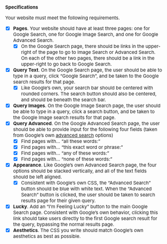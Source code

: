 <style>
    * {
        font-size: 15px;
    }
</style>
#   Specifications

Your website must meet the following requirements.

-   [x] **Pages**. Your website should have at least three pages: one for Google Search, one for Google Image Search, and one for Google Advanced Search.
    -   [x]   On the Google Search page, there should be links in the upper-right of the page to go to Image Search or Advanced Search. On each of the other two pages, there should be a link in the upper-right to go back to Google Search.
-   [x] **Query Text**. On the Google Search page, the user should be able to type in a query, click “Google Search”, and be taken to the Google search results for that page.
    -   [x]   Like Google’s own, your search bar should be centered with rounded corners. The search button should also be centered, and should be beneath the search bar.
-   [x] **Query Images**. On the Google Image Search page, the user should be able to type in a query, click a search button, and be taken to the Google Image search results for that page.
-   [x] **Query Advanced**. On the Google Advanced Search page, the user should be able to provide input for the following four fields (taken from Google’s own [advanced search](https://www.google.com/advanced_search) options)
    -   [x]   Find pages with… “all these words:”
    -   [x]   Find pages with… “this exact word or phrase:”
    -   [x]   Find pages with… “any of these words:”
    -   [x]   Find pages with… “none of these words:”
-   [x]   **Appearance**. Like Google’s own Advanced Search page, the four options should be stacked vertically, and all of the text fields should be left aligned.
    -   [x]   Consistent with Google’s own CSS, the “Advanced Search” button should be blue with white text. When the “Advanced Search” button is clicked, the user should be taken to search results page for their given query.
-   [x]   **Lucky**. Add an “I’m Feeling Lucky” button to the main Google Search page. Consistent with Google’s own behavior, clicking this link should take users directly to the first Google search result for the query, bypassing the normal results page.
-   [x]   **Aesthetics**. The CSS you write should match Google’s own aesthetics as best as possible.
